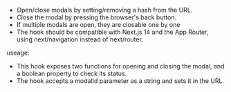 - Open/close modals by setting/removing a hash from the URL.
- Close the modal by pressing the browser's back button.
- If multiple modals are open, they are closable one by one 
- The hook should be compatible with Next.js 14 and the App Router, using next/navigation instead of next/router.

useage:
- This hook exposes two functions for opening and closing the modal, and a boolean property to check its status.
- The hook accepts a modalId parameter as a string and sets it in the URL.
